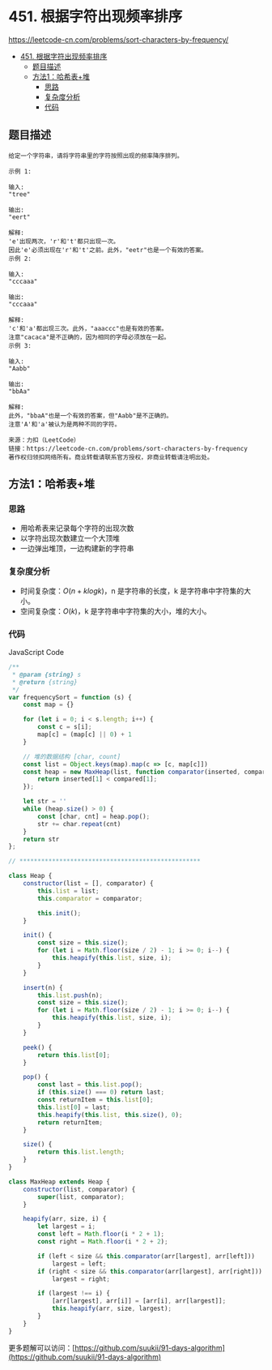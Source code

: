 # 451. 根据字符出现频率排序

https://leetcode-cn.com/problems/sort-characters-by-frequency/

- [451. 根据字符出现频率排序](#451-根据字符出现频率排序)
  - [题目描述](#题目描述)
  - [方法1：哈希表+堆](#方法1哈希表堆)
    - [思路](#思路)
    - [复杂度分析](#复杂度分析)
    - [代码](#代码)

## 题目描述

```
给定一个字符串，请将字符串里的字符按照出现的频率降序排列。

示例 1:

输入:
"tree"

输出:
"eert"

解释:
'e'出现两次，'r'和't'都只出现一次。
因此'e'必须出现在'r'和't'之前。此外，"eetr"也是一个有效的答案。
示例 2:

输入:
"cccaaa"

输出:
"cccaaa"

解释:
'c'和'a'都出现三次。此外，"aaaccc"也是有效的答案。
注意"cacaca"是不正确的，因为相同的字母必须放在一起。
示例 3:

输入:
"Aabb"

输出:
"bbAa"

解释:
此外，"bbaA"也是一个有效的答案，但"Aabb"是不正确的。
注意'A'和'a'被认为是两种不同的字符。

来源：力扣（LeetCode）
链接：https://leetcode-cn.com/problems/sort-characters-by-frequency
著作权归领扣网络所有。商业转载请联系官方授权，非商业转载请注明出处。
```

## 方法1：哈希表+堆

### 思路

- 用哈希表来记录每个字符的出现次数
- 以字符出现次数建立一个大顶堆
- 一边弹出堆顶，一边构建新的字符串

### 复杂度分析

-   时间复杂度：$O(n+klogk)$，n 是字符串的长度，k 是字符串中字符集的大小。
-   空间复杂度：$O(k)$，k 是字符串中字符集的大小，堆的大小。

### 代码

JavaScript Code

```js
/**
 * @param {string} s
 * @return {string}
 */
var frequencySort = function (s) {
    const map = {}

    for (let i = 0; i < s.length; i++) {
        const c = s[i];
        map[c] = (map[c] || 0) + 1
    }

    // 堆的数据结构 [char, count]
    const list = Object.keys(map).map(c => [c, map[c]])
    const heap = new MaxHeap(list, function comparator(inserted, compared) {
        return inserted[1] < compared[1];
    });

    let str = ''
    while (heap.size() > 0) {
        const [char, cnt] = heap.pop();
        str += char.repeat(cnt)
    }
    return str
};

// **************************************************

class Heap {
    constructor(list = [], comparator) {
        this.list = list;
        this.comparator = comparator;

        this.init();
    }

    init() {
        const size = this.size();
        for (let i = Math.floor(size / 2) - 1; i >= 0; i--) {
            this.heapify(this.list, size, i);
        }
    }

    insert(n) {
        this.list.push(n);
        const size = this.size();
        for (let i = Math.floor(size / 2) - 1; i >= 0; i--) {
            this.heapify(this.list, size, i);
        }
    }

    peek() {
        return this.list[0];
    }

    pop() {
        const last = this.list.pop();
        if (this.size() === 0) return last;
        const returnItem = this.list[0];
        this.list[0] = last;
        this.heapify(this.list, this.size(), 0);
        return returnItem;
    }

    size() {
        return this.list.length;
    }
}

class MaxHeap extends Heap {
    constructor(list, comparator) {
        super(list, comparator);
    }

    heapify(arr, size, i) {
        let largest = i;
        const left = Math.floor(i * 2 + 1);
        const right = Math.floor(i * 2 + 2);

        if (left < size && this.comparator(arr[largest], arr[left]))
            largest = left;
        if (right < size && this.comparator(arr[largest], arr[right]))
            largest = right;

        if (largest !== i) {
            [arr[largest], arr[i]] = [arr[i], arr[largest]];
            this.heapify(arr, size, largest);
        }
    }
}
```

更多题解可以访问：[https://github.com/suukii/91-days-algorithm](https://github.com/suukii/91-days-algorithm)